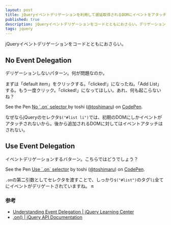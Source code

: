 ```yaml
---
layout: post
title: jQueryイベントデリゲーションを利用して遅延取得されるDOMにイベントをアタッチする
published: true
description: jQueryイベントデリゲーションをコードとともにおさらい。デリゲーションしないパターン。何が問題なのか。 まずは「default item」をクリックする。「clicked!」になったね。「Add List」する。もう一度クリック。「clicked!」になってほしい。あれ、何も起こらないね？
tags: jquery
---
```


jQueryイベントデリゲーションをコードとともにおさらい。

## No Event Delegation

デリゲーションしないパターン。何が問題なのか。

まずは「default item」をクリックする。「clicked!」になったね。「Add List」する。もう一度クリック。「clicked!」になってほしい。あれ、何も起こらないね？

<p data-height="268" data-theme-id="0" data-slug-hash="MYLYxq" data-default-tab="result" data-user="toshimaru" class='codepen'>See the Pen <a href='http://codepen.io/toshimaru/pen/MYLYxq/'>No `.on` selector </a> by toshi (<a href='http://codepen.io/toshimaru'>@toshimaru</a>) on <a href='http://codepen.io'>CodePen</a>.</p>
<script async src="//assets.codepen.io/assets/embed/ei.js"></script>

なぜならjQueryのセレクタ`$("#list li")`では、初期のDOMにしかイベントがアタッチされないから。後から追加されるDOMに対してはイベントアタッチはされない。

## Use Event Delegation

イベントデリゲーションするバターン。こちらではどうでしょう？

<p data-height="259" data-theme-id="0" data-slug-hash="dPaPEY" data-default-tab="result" data-user="toshimaru" class='codepen'>See the Pen <a href='http://codepen.io/toshimaru/pen/dPaPEY/'>Use `.on` selector</a> by toshi (<a href='http://codepen.io/toshimaru'>@toshimaru</a>) on <a href='http://codepen.io'>CodePen</a>.</p>
<script async src="//assets.codepen.io/assets/embed/ei.js"></script>

`.on`の第二引数としてセレクタを渡すことで、しっかり`$("#list")`のタグ`li`全てにイベントがデリゲートされていますね。 :on:

### 参考
* [Understanding Event Delegation \| jQuery Learning Center](https://learn.jquery.com/events/event-delegation/)
* [.on() \| jQuery API Documentation](https://api.jquery.com/on/)
